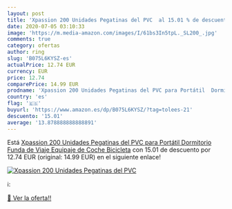 ```yaml
---
layout: post
title: 'Xpassion 200 Unidades Pegatinas del PVC  al 15.01 % de descuento'
date: 2020-07-05 03:10:33
image: 'https://m.media-amazon.com/images/I/61bs3In5tpL._SL200_.jpg'
comments: true
category: ofertas
author: ring
slug: 'B075L6KYSZ-es'
actualPrice: 12.74 EUR
currency: EUR
price: 12.74
comparePrice: 14.99 EUR
prodname: 'Xpassion 200 Unidades Pegatinas del PVC para Portátil  Dormitorio  Funda de Viaje  Equipaje de Coche  Bicicleta'
country: 'es'
flag: '🇪🇸'
buyurl: 'https://www.amazon.es/dp/B075L6KYSZ/?tag=tolees-21'
descuento: '15.01'
average: '13.878888888888891'
---
```


Está [Xpassion 200 Unidades Pegatinas del PVC para Portátil  Dormitorio  Funda de Viaje  Equipaje de Coche  Bicicleta](https://www.amazon.es/dp/B075L6KYSZ/?tag=tolees-21) con 15.01 de descuento por 12.74 EUR (original: 14.99 EUR) en el siguiente enlace!

[![Xpassion 200 Unidades Pegatinas del PVC ](https://m.media-amazon.com/images/I/61bs3In5tpL._SL200_.jpg)](https://www.amazon.es/dp/B075L6KYSZ/?tag=tolees-21)

ℹ️:


[🛒 Ver la oferta!!](https://www.amazon.es/dp/B075L6KYSZ/?tag=tolees-21)
